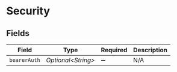 # Security


## Fields

| Field               | Type                | Required            | Description         |
| ------------------- | ------------------- | ------------------- | ------------------- |
| `bearerAuth`        | *Optional\<String>* | :heavy_minus_sign:  | N/A                 |